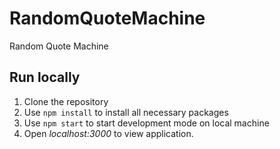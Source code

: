# RandomQuoteMachine

Random Quote Machine

## Run locally

1. Clone the repository
2. Use `npm install` to install all necessary packages
3. Use `npm start` to start development mode on local machine
4. Open _localhost:3000_ to view application.
